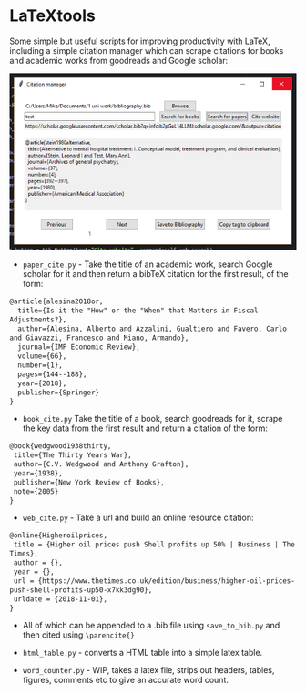 # LaTeXtools

Some simple but useful scripts for improving productivity with LaTeX, including a simple citation manager which can scrape citations for books and academic works from goodreads and Google scholar:

![](images/gui_demo.jpg)

* `paper_cite.py` - Take the title of an academic work, search Google scholar for it and then return a bibTeX citation for the first result, of the form:
```
@article{alesina2018or,
  title={Is it the "How" or the "When" that Matters in Fiscal Adjustments?},
  author={Alesina, Alberto and Azzalini, Gualtiero and Favero, Carlo and Giavazzi, Francesco and Miano, Armando},
  journal={IMF Economic Review},
  volume={66},
  number={1},
  pages={144--188},
  year={2018},
  publisher={Springer}
}
```

* `book_cite.py` Take the title of a book, search goodreads for it, scrape the key data from the first result and return a citation of the form:
```
@book{wedgwood1938thirty,
 title={The Thirty Years War},
 author={C.V. Wedgwood and Anthony Grafton},
 year={1938},
 publisher={New York Review of Books},
 note={2005}
}
```

* `web_cite.py` - Take a url and build an online resource citation:
```
@online{Higheroilprices,
 title = {Higher oil prices push Shell profits up 50% | Business | The Times},
 author = {},
 year = {},
 url = {https://www.thetimes.co.uk/edition/business/higher-oil-prices-push-shell-profits-up50-x7kk3dg90},
 urldate = {2018-11-01},
}
```

* All of which can be appended to a .bib file using `save_to_bib.py` and then cited using `\parencite{}`

* `html_table.py` - converts a HTML table into a simple latex table.

* `word_counter.py` - WIP, takes a latex file, strips out headers, tables, figures, comments etc to give an accurate word count.
